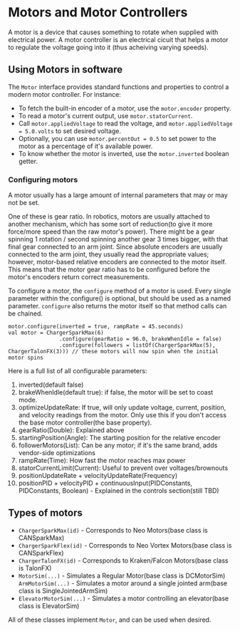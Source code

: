 # Motors and Motor Controllers

A motor is a device that causes something to rotate when supplied with 
electrical power. A motor controller is an electrical cicuit that helps
a motor to regulate the voltage going into it (thus acheiving varying speeds).

## Using Motors in software
The ```Motor``` interface provides standard functions and properties to control a modern 
motor controller. For instance:

- To fetch the built-in encoder of a motor, use the ```motor.encoder``` property.
- To read a motor's current output, use ```motor.statorCurrent```.
- Call ```motor.appliedVoltage``` to read the voltage, and ```motor.appliedVoltage = 5.0.volts```
to set desired voltage.
- Optionally, you can use ```motor.percentOut = 0.5``` to set power to the motor as a percentage
of it's available power.
- To know whether the motor is inverted, use the ```motor.inverted``` boolean getter.

### Configuring motors
A motor usually has a large amount of internal parameters that may or may not be set.

One of these is gear ratio. In robotics, motors are usually attached to another mechanism, which has some sort
of reduction(to give it more force/more speed than the raw motor's power). There might be a gear
spinning 1 rotation / second spinning another gear 3 times bigger, with that final gear connected to an arm joint.
Since absolute encoders are usually connected to the arm joint, they usually read the appropriate values; however,
motor-based relative encoders are connected to the motor itself. This means that the motor gear ratio has to be configured
before the motor's encoders return correct measurements.

To configure a motor, the  ```configure``` method of a motor is used. Every single parameter within the configure() is optional,
but should be used as a named parameter. 
```configure``` also returns the motor itself so that method calls can be chained.
```
motor.configure(inverted = true, rampRate = 45.seconds)
val motor = ChargerSparkMax(6)
                .configure(gearRatio = 96.0, brakeWhenIdle = false)
                .configure(followers = listOf(ChargerSparkMax(5), ChargerTalonFX(3))) // these motors will now spin when the initial motor spins
```

Here is a full list of all configurable parameters:
1. inverted(default false)
2. brakeWhenIdle(default true): if false, the motor will be set to coast mode.
3. optimizeUpdateRate: If true, will only update voltage, current, position, and velocity readings from the motor. Only use this if you don't access the base motor controller(the base property).
4. gearRatio(Double): Explained above
5. startingPosition(Angle): The starting position for the relative encoder
6. followerMotors(List<Motor>): Can be any motor; if it's the same brand, adds vendor-side optimizations
7. rampRate(Time): How fast the motor reaches max power
8. statorCurrentLimit(Current): Useful to prevent over voltages/brownouts
9. positionUpdateRate + velocityUpdateRate(Frequency)
10. positionPID + velocityPID + continuousInput(PIDConstants, PIDConstants, Boolean) - Explained in the controls section(still TBD)

## Types of motors

- ```ChargerSparkMax(id)``` - Corresponds to Neo Motors(base class is CANSparkMax)
- ```ChargerSparkFlex(id)``` - Corresponds to Neo Vortex Motors(base class is CANSparkFlex)
- ```ChargerTalonFX(id)``` - Corresponds to Kraken/Falcon Motors(base class is TalonFX)
- ```MotorSim(...)``` - Simulates a Regular Motor(base class is DCMotorSim)
```ArmMotorSim(...)``` - Simulates a motor around a single jointed arm(base class is SingleJointedArmSim)
- ```ElevatorMotorSim(...)``` - Simulates a motor controlling an elevator(base class is ElevatorSim)

All of these classes implement ```Motor```, and can be used when desired.